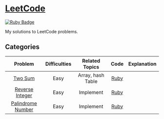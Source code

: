 # [LeetCode](https://leetcode.com/) 
[![Ruby Badge](https://img.shields.io/badge/Ruby-2.7.0-red)](#)

My solutions to LeetCode problems.

## Categories
| Problem | Difficulties | Related Topics | Code | Explanation |
|:-------:|:------------:|:--------------:|:----:|:-----------:|
| [Two Sum][1] | Easy    | Array, hash Table | [Ruby](./easy/two_sum.rb) | |
| [Reverse Integer][7] | Easy    | Implement | [Ruby](./easy/reverse_integer.rb) | |
| [Palindrome Number][9] | Easy    | Implement | [Ruby](./easy/palindrome_number.rb) | |

[1]: https://leetcode.com/problems/two-sum/
[7]: https://leetcode.com/problems/reverse-integer/
[9]: https://leetcode.com/problems/palindrome_number/
